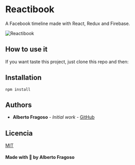 # Reactibook

A Facebook timeline made with React, Redux and Firebase.

![Reactibook](https://res.cloudinary.com/dqqtlpdt0/image/upload/v1564974016/ironprofile/Screenshot_from_2019-08-04_21-58-11_xqmgsv.png)

## How to use it

If you want taste this project, just clone this repo and then:

## Installation

```
npm install
```


## Authors

* **Alberto Fragoso** - *Initial work* - [GitHub](https://github.com/albertofragoso)


## Licencia

[MIT](https://opensource.org/licenses/MIT)


#### Made with 💛 by Alberto Fragoso

